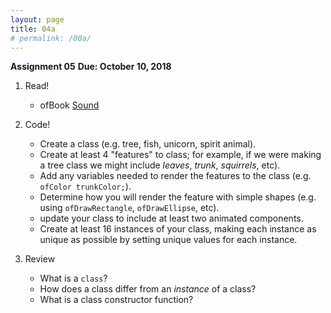 ```yaml
---
layout: page
title: 04a
# permalink: /00a/
---
```


__Assignment 05__
__Due: October 10, 2018__

1. Read!
    - ofBook [Sound]()

2. Code!
    - Create a class (e.g. tree, fish, unicorn, spirit animal).
    - Create at least 4 "features" to class; for example, if we were making a tree class we might include _leaves_, _trunk_, _squirrels_, etc).
    - Add any variables needed to render the features to the class (e.g. `ofColor trunkColor;`).
    - Determine how you will render the feature with simple shapes (e.g. using `ofDrawRectangle`, `ofDrawEllipse`, etc).
    - update your class to include at least two animated components.
    - Create at least 16 instances of your class, making each instance as unique as possible by setting unique values for each instance.
3. Review
    - What is a `class`?
    - How does a class differ from an _instance_ of a class?
    - What is a class constructor function?
